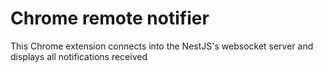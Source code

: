 # Chrome remote notifier

This Chrome extension connects into the NestJS's websocket server and displays all notifications received